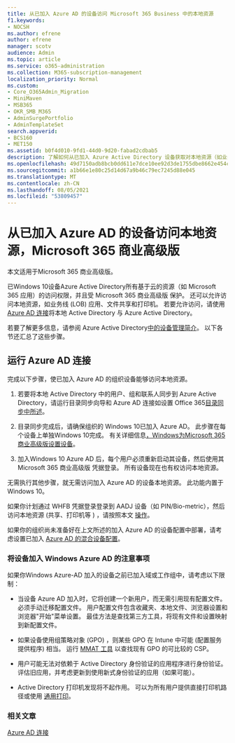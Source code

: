 ```yaml
---
title: 从已加入 Azure AD 的设备访问 Microsoft 365 Business 中的本地资源
f1.keywords:
- NOCSH
ms.author: efrene
author: efrene
manager: scotv
audience: Admin
ms.topic: article
ms.service: o365-administration
ms.collection: M365-subscription-management
localization_priority: Normal
ms.custom:
- Core_O365Admin_Migration
- MiniMaven
- MSB365
- OKR_SMB_M365
- AdminSurgePortfolio
- AdminTemplateSet
search.appverid:
- BCS160
- MET150
ms.assetid: b0f4d010-9fd1-44d0-9d20-fabad2cdbab5
description: 了解如何从已加入 Azure Active Directory 设备获取对本地资源（如业务线应用、文件共享和打印机Windows 10的访问权限。
ms.openlocfilehash: 49d7150adb8bcb0dd611e7dce10ee92d3de1755dbe8662e454c9afcca2055e69
ms.sourcegitcommit: a1b66e1e80c25d14d67a9b46c79ec7245d88e045
ms.translationtype: MT
ms.contentlocale: zh-CN
ms.lasthandoff: 08/05/2021
ms.locfileid: "53809457"
---
```

# <a name="access-on-premises-resources-from-an-azure-ad-joined-device-in-microsoft-365-business-premium"></a>从已加入 Azure AD 的设备访问本地资源，Microsoft 365 商业高级版

本文适用于Microsoft 365 商业高级版。

已Windows 10设备Azure Active Directory所有基于云的资源（如 Microsoft 365 应用）的访问权限，并且受 Microsoft 365 商业高级版 保护。 还可以允许访问本地资源，如业务线 (LOB) 应用、文件共享和打印机。 若要允许访问，请使用[Azure AD 连接](/azure/active-directory/connect/active-directory-aadconnect)将本地 Active Directory 与 Azure Active Directory。

若要了解更多信息，请参阅 Azure Active Directory[中的设备管理简介](/azure/active-directory/device-management-introduction)。
以下各节还汇总了这些步骤。

## <a name="run-azure-ad-connect"></a>运行 Azure AD 连接

完成以下步骤，使已加入 Azure AD 的组织设备能够访问本地资源。

1. 若要将本地 Active Directory 中的用户、组和联系人同步到 Azure Active Directory，请运行目录同步向导和 Azure AD 连接如设置 Office 365[目录同步中所述](../enterprise/set-up-directory-synchronization.md)。

2. 目录同步完成后，请确保组织的 Windows 10已加入 Azure AD。 此步骤在每个设备上单独Windows 10完成。 有关详细信息[，Windows为Microsoft 365 商业高级版设置设备](set-up-windows-devices.md)。

3. 加入Windows 10 Azure AD 后，每个用户必须重新启动其设备，然后使用其 Microsoft 365 商业高级版 凭据登录。 所有设备现在也有权访问本地资源。

无需执行其他步骤，就无需访问加入 Azure AD 的设备本地资源。 此功能内置于Windows 10。

如果你计划通过 WHFB 凭据登录登录到 AADJ 设备（如 PIN/Bio-metric），然后访问本地资源 (共享、打印机等 ) ，请按照本文 [操作](/windows/security/identity-protection/hello-for-business/hello-hybrid-aadj-sso-base)。

如果你的组织尚未准备好在上文所述的加入 Azure AD 的设备配置中部署，请考虑设置已加入 [Azure AD 的混合设备配置](manage-windows-devices.md)。

### <a name="considerations-when-you-join-windows-devices-to-azure-ad"></a>将设备加入 Windows Azure AD 的注意事项

如果你Windows Azure-AD 加入的设备之前已加入域或工作组中，请考虑以下限制：

- 当设备 Azure AD 加入时，它将创建一个新用户，而无需引用现有配置文件。 必须手动迁移配置文件。 用户配置文件包含收藏夹、本地文件、浏览器设置和浏览器"开始"菜单设置。 最佳方法是查找第三方工具，将现有文件和设置映射到新配置文件。

- 如果设备使用组策略对象 (GPO) ，则某些 GPO 在 Intune 中可能[](/windows/configuration/provisioning-packages/how-it-pros-can-use-configuration-service-providers) (配置服务提供程序) 相当。 运行 [MMAT 工具](https://www.microsoft.com/download/details.aspx?id=45520) 以查找现有 GPO 的可比较的 CSP。

- 用户可能无法对依赖于 Active Directory 身份验证的应用程序进行身份验证。 评估旧应用，并考虑更新到使用新式身份验证的应用（如果可能）。

- Active Directory 打印机发现将不起作用。 可以为所有用户提供直接打印机路径或使用 [通用打印](/universal-print/)。

### <a name="related-articles"></a>相关文章

[Azure AD 连接](/azure/active-directory/hybrid/how-to-connect-install-prerequisites)

